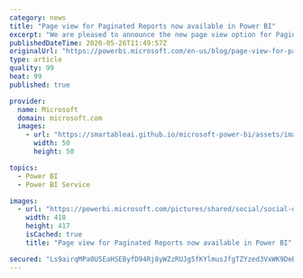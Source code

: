 ```yaml
---
category: news
title: "Page view for Paginated Reports now available in Power BI"
excerpt: "We are pleased to announce the new page view option for Paginated Reports is now available in the Power BI service."
publishedDateTime: 2020-05-26T11:49:57Z
originalUrl: "https://powerbi.microsoft.com/en-us/blog/page-view-for-paginated-reports-now-available-in-power-bi/"
type: article
quality: 99
heat: 99
published: true

provider:
  name: Microsoft
  domain: microsoft.com
  images:
    - url: "https://smartableai.github.io/microsoft-power-bi/assets/images/organizations/microsoft.com-50x50.jpg"
      width: 50
      height: 50

topics:
  - Power BI
  - Power BI Service

images:
  - url: "https://powerbi.microsoft.com/pictures/shared/social/social-default-image.png"
    width: 418
    height: 417
    isCached: true
    title: "Page view for Paginated Reports now available in Power BI"

secured: "Ls9airqMPa0U5EaHSEByfD94Rj8yWZzRUJg5fKYlmusJfgTZYzed3VxWK9DeB2VBJmncH2OnFuhUhCQKqHxoK0HdDZcIm1t7KG50nGAPeOcJN1DK1uxKZ3F+2G3rwoaS5ZOV4ejQAvtpTji7N3roTMG5X5xTgKNPJgxJnBw7e5YL30ljloNt+IdW2apNFg7f7cVC9hWsC+dnNjzLgLsEa/hc32fXWTuTKM/uQA/C+xoriFHOt+F0V66ex1EnLE/Scg9M1v9nzE+fZNW37PNVlDiJKxG1u7DXw7tBlID+tVZq57UxritI5xbjGl7ENiijeuyDkHaphcUj3yIShQM3Dw==;tH5nxR9Xm8egfk8vZKUKWQ=="
---
```


